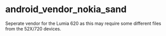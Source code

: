 # android_vendor_nokia_sand
Seperate vendor for the Lumia 620 as this may require some different files from the 52X/720 devices.
